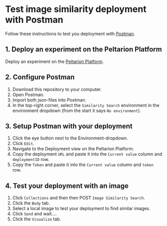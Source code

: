 # Test image similarity deployment with Postman

Follow these instructions to test you deployment with 
[Postman](https://www.postman.com/).

## 1. Deploy an experiment on the Peltarion Platform

Deploy an experiment on the [Peltarion Platform](https://platform.peltarion.com/).

## 2. Configure Postman
1. Download this repository to your computer.
2. Open Postman.
3. Import both json-files into Postman.
4. In the top-right corner, select the `Similarity Search` environment in the environment dropdown (from the start it says `No environment`).

## 3. Setup Postman with your deployment
1. Click the eye button next to the Environment-dropdown.
2. Click `Edit`.
3. Navigate to the Deployment view on the Peltarion Platform.
4. Copy the deployment `URL` and paste it into the `Current value` column and `deploymentID` row.
5. Copy the `Token` and paste it into the `Current value` column and `token` row.

## 4. Test your deployment with an image
1. Click `Collections` and then then POST `Image Similarity Search`.
2. Click the `Body` tab.
3. Select a local image to test your deployment to find similar images.
4. Click `Send` and wait....
5. Click the `Visualize` tab.